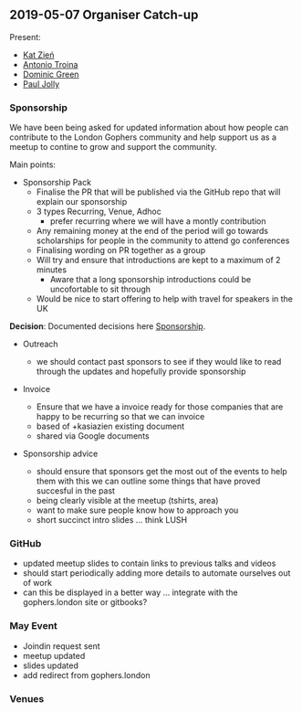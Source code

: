 ## 2019-05-07 Organiser Catch-up

Present:

* [Kat Zień](https://twitter.com/kasiazien)
* [Antonio Troina](https://twitter.com/londongopher_)
* [Dominic Green](https://twitter.com/domgreen)
* [Paul Jolly](https://twitter.com/_myitcv)

### Sponsorship 

We have been being asked for updated information about how people can contribute to the London Gophers community and help support us as a meetup to contine to grow and support the community.

Main points:
* Sponsorship Pack
  * Finalise the PR that will be published via the GitHub repo that will explain our sponsorship
  * 3 types Recurring, Venue, Adhoc
    * prefer recurring where we will have a montly contribution 
  * Any remaining money at the end of the period will go towards scholarships for people in the community to attend go conferences
  * Finalising wording on PR together as a group
  * Will try and ensure that introductions are kept to a maximum of 2 minutes
    * Aware that a long sponsorship introductions could be uncofortable to sit through
  * Would be nice to start offering to help with travel for speakers in the UK

**Decision**: Documented decisions here [Sponsorship](../../sponsorship/README.md).

* Outreach
  * we should contact past sponsors to see if they would like to read through the updates and hopefully provide sponsorship

* Invoice
  * Ensure that we have a invoice ready for those companies that are happy to be recurring so that we can invoice
  * based of +kasiazien existing document
  * shared via Google documents

* Sponsorship advice
  * should ensure that sponsors get the most out of the events to help them with this we can outline some things that have proved succesful in the past
  * being clearly visible at the meetup (tshirts, area)
  * want to make sure people know how to approach you
  * short succinct intro slides ... think LUSH

### GitHub
* updated meetup slides to contain links to previous talks and videos
* should start periodically adding more details to automate ourselves out of work
* can this be displayed in a better way ... integrate with the gophers.london site or gitbooks?

### May Event
* Joindin request sent
* meetup updated
* slides updated
* add redirect from gophers.london

### Venues




